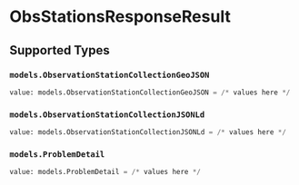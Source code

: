 # ObsStationsResponseResult


## Supported Types

### `models.ObservationStationCollectionGeoJSON`

```python
value: models.ObservationStationCollectionGeoJSON = /* values here */
```

### `models.ObservationStationCollectionJSONLd`

```python
value: models.ObservationStationCollectionJSONLd = /* values here */
```

### `models.ProblemDetail`

```python
value: models.ProblemDetail = /* values here */
```

